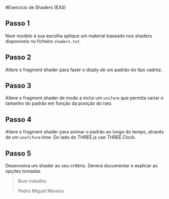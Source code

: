 #Exercício de Shaders (EX4)

## Passo 1

Num modelo à sua escolha aplique um material baseado nos shaders disponíveis no ficheiro `shaders.txt`.

## Passo 2

Altere o fragment shader para fazer o disply de um padrão do tipo xadrez.


## Passo 3
Altere o fragment shader de modo a inclui um `uniform` que permita variar o tamanho do padrão em função da posição do rato.

## Passo 4
Altere o fragment shader para animar o padrão ao longo do tempo, através de um `unofiform` time.
Do lado do THREE.js use THREE.Clock.

## Passo 5
Desenvolva um shader ao seu critério.
Deverá documentar e explicar as opções tomadas

> Bom trabalho 
> 
> Pedro Miguel Moreira 

